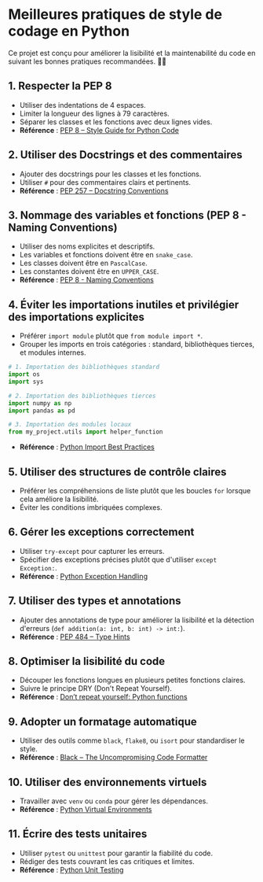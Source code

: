 # Meilleures pratiques de style de codage en Python
Ce projet est conçu pour améliorer la lisibilité et la maintenabilité du code en suivant les bonnes pratiques recommandées. 🐍✨

## 1. Respecter la PEP 8
- Utiliser des indentations de 4 espaces.
- Limiter la longueur des lignes à 79 caractères.
- Séparer les classes et les fonctions avec deux lignes vides.
- **Référence** : [PEP 8 – Style Guide for Python Code](https://peps.python.org/pep-0008/)

## 2. Utiliser des Docstrings et des commentaires
- Ajouter des docstrings pour les classes et les fonctions.
- Utiliser `#` pour des commentaires clairs et pertinents.
- **Référence** : [PEP 257 – Docstring Conventions](https://peps.python.org/pep-0257/)

## 3. Nommage des variables et fonctions (PEP 8 - Naming Conventions)
- Utiliser des noms explicites et descriptifs.
- Les variables et fonctions doivent être en `snake_case`.
- Les classes doivent être en `PascalCase`.
- Les constantes doivent être en `UPPER_CASE`. 
- **Référence** : [PEP 8 - Naming Conventions](https://peps.python.org/pep-0008/#naming-conventions)

## 4. Éviter les importations inutiles et privilégier des importations explicites
- Préférer `import module` plutôt que `from module import *`.
- Grouper les imports en trois catégories : standard, bibliothèques tierces, et modules internes.
```python
# 1. Importation des bibliothèques standard
import os
import sys

# 2. Importation des bibliothèques tierces
import numpy as np
import pandas as pd

# 3. Importation des modules locaux
from my_project.utils import helper_function
```
- **Référence** : [Python Import Best Practices](https://realpython.com/python-import/)

## 5. Utiliser des structures de contrôle claires
- Préférer les compréhensions de liste plutôt que les boucles `for` lorsque cela améliore la lisibilité.
- Éviter les conditions imbriquées complexes.

## 6. Gérer les exceptions correctement
- Utiliser `try-except` pour capturer les erreurs.
- Spécifier des exceptions précises plutôt que d'utiliser `except Exception:`.
- **Référence** : [Python Exception Handling](https://realpython.com/python-exceptions/)

## 7. Utiliser des types et annotations
- Ajouter des annotations de type pour améliorer la lisibilité et la détection d'erreurs (`def addition(a: int, b: int) -> int:`).
- **Référence** : [PEP 484 – Type Hints](https://peps.python.org/pep-0484/)

## 8. Optimiser la lisibilité du code
- Découper les fonctions longues en plusieurs petites fonctions claires.
- Suivre le principe DRY (Don't Repeat Yourself).
- **Référence** : [Don’t repeat yourself: Python functions](https://scientificallysound.org/2018/07/19/python-functions/)

## 9. Adopter un formatage automatique
- Utiliser des outils comme `black`, `flake8`, ou `isort` pour standardiser le style.
- **Référence** : [Black – The Uncompromising Code Formatter](https://black.readthedocs.io/en/stable/)

## 10. Utiliser des environnements virtuels
- Travailler avec `venv` ou `conda` pour gérer les dépendances.
- **Référence** : [Python Virtual Environments](https://realpython.com/python-virtual-environments-a-primer/)

## 11. Écrire des tests unitaires
- Utiliser `pytest` ou `unittest` pour garantir la fiabilité du code.
- Rédiger des tests couvrant les cas critiques et limites.
- **Référence** : [Python Unit Testing](https://realpython.com/python-testing/)
